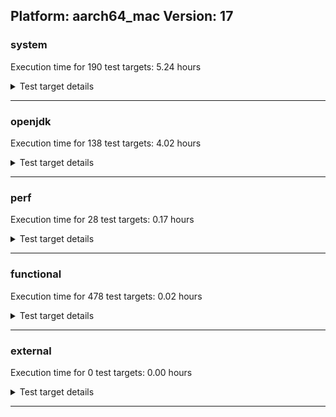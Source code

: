 ## Platform: aarch64_mac Version: 17 

###  system
 Execution time for  190  test targets:  5.24  hours
<details><summary>Test target details</summary>

| Test Target Name | Time |
| --- | --- |
| MiniMix_aot_5m_0 | 682312.00  ms|
| TestJlmRemoteThreadAuth_1 | 660703.00  ms|
| TestJlmRemoteThreadAuth_0 | 656910.00  ms|
| TestJlmRemoteThreadNoAuth_1 | 652678.00  ms|
| TestJlmRemoteThreadNoAuth_0 | 649728.00  ms|
| TestJlmRemoteMemoryAuth_1 | 630919.00  ms|
| TestJlmRemoteMemoryAuth_0 | 629934.00  ms|
| TestJlmRemoteClassAuth_1 | 628854.00  ms|
| TestJlmRemoteClassAuth_0 | 627861.00  ms|
| TestJlmRemoteMemoryNoAuth_1 | 627543.00  ms|
| TestJlmRemoteMemoryNoAuth_0 | 626138.00  ms|
| TestJlmRemoteClassNoAuth_1 | 625572.00  ms|
| TestJlmRemoteClassNoAuth_0 | 625002.00  ms|
| ConcurrentLoadTest_5m_1 | 348404.00  ms|
| ConcurrentLoadTest_5m_0 | 345545.00  ms|
| MiniMix_5m_1 | 341481.00  ms|
| MiniMix_5m_0 | 341031.00  ms|
| DBBLoadTest_5m_0 | 310839.00  ms|
| DBBLoadTest_5m_1 | 310698.00  ms|
| NioLoadTest_5m_1 | 310530.00  ms|
| NioLoadTest_5m_0 | 310509.00  ms|
| MauveMultiThrdLoad_5m_1 | 302869.00  ms|
| MauveMultiThrdLoad_5m_0 | 302803.00  ms|
| MauveSingleInvocLoad_HS_5m_0 | 302326.00  ms|
| MauveSingleInvocLoad_HS_5m_1 | 302301.00  ms|
| MauveSingleThrdLoad_HS_5m_1 | 302300.00  ms|
| MauveSingleThrdLoad_HS_5m_0 | 302245.00  ms|
| MathLoadTest_all_5m_1 | 302077.00  ms|
| MathLoadTest_all_5m_0 | 301972.00  ms|
| LambdaLoadTest_HS_5m_0 | 301921.00  ms|
| LangLoadTest_5m_1 | 301914.00  ms|
| LangLoadTest_5m_0 | 301908.00  ms|
| MathLoadTest_autosimd_5m_0 | 301884.00  ms|
| UtilLoadTest_5m_0 | 301854.00  ms|
| UtilLoadTest_5m_1 | 301818.00  ms|
| LambdaLoadTest_HS_5m_1 | 301814.00  ms|
| MathLoadTest_bigdecimal_5m_0 | 301814.00  ms|
| MathLoadTest_bigdecimal_5m_1 | 301743.00  ms|
| MathLoadTest_autosimd_5m_1 | 301739.00  ms|
| ClassLoadingTest_5m_1 | 301672.00  ms|
| ClassLoadingTest_5m_0 | 301653.00  ms|
| HCRLateAttachWorkload_previewEnabled_0 | 254529.00  ms|
| HCRLateAttachWorkload_previewEnabled_1 | 253975.00  ms|
| TestJlmRemoteNotifierProxyAuth_0 | 130694.00  ms|
| TestJlmRemoteNotifierProxyAuth_1 | 130102.00  ms|
| TestJlmRemoteThreadAuth_2 | 54610.00  ms|
| TestJlmRemoteThreadNoAuth_2 | 54039.00  ms|
| CLLoad_0 | 53541.00  ms|
| CLLoad_1 | 53296.00  ms|
| TestJlmRemoteMemoryAuth_2 | 52470.00  ms|
| TestJlmRemoteClassAuth_2 | 52307.00  ms|
| TestJlmRemoteMemoryNoAuth_2 | 52208.00  ms|
| TestJlmRemoteClassNoAuth_2 | 52137.00  ms|
| LockingLoadTest_1 | 31761.00  ms|
| LockingLoadTest_0 | 31752.00  ms|
| ConcurrentLoadTest_5m_2 | 29279.00  ms|
| MiniMix_5m_2 | 29104.00  ms|
| TestJlmLocal_1 | 26805.00  ms|
| TestJlmLocal_0 | 26800.00  ms|
| NioLoadTest_5m_2 | 26067.00  ms|
| DBBLoadTest_5m_2 | 25944.00  ms|
| MauveMultiThrdLoad_5m_2 | 25340.00  ms|
| MauveSingleThrdLoad_HS_5m_2 | 25250.00  ms|
| MauveSingleInvocLoad_HS_5m_2 | 25243.00  ms|
| ClassLoadingTest_5m_2 | 25210.00  ms|
| LambdaLoadTest_HS_5m_2 | 25206.00  ms|
| LangLoadTest_5m_2 | 25190.00  ms|
| MathLoadTest_autosimd_5m_2 | 25188.00  ms|
| UtilLoadTest_5m_2 | 25185.00  ms|
| MathLoadTest_bigdecimal_5m_2 | 25176.00  ms|
| MathLoadTest_all_5m_2 | 25165.00  ms|
| HCRLateAttachWorkload_previewEnabled_2 | 21177.00  ms|
| TestJlmRemoteNotifierProxyAuth_2 | 10812.00  ms|
| Jlink_ReqMod_0 | 7379.00  ms|
| ParallelStreamsLoadTest_HS_1 | 7133.00  ms|
| ParallelStreamsLoadTest_HS_0 | 6840.00  ms|
| Jlink_ReqMod_1 | 6835.00  ms|
| Jlink_AddMLimitM_1 | 5699.00  ms|
| Jlink_AddMLimitM_0 | 5677.00  ms|
| jcstress_SampleTestBench_0 | 5270.00  ms|
| CLLoad_2 | 4479.00  ms|
| PatModImg_PlatMod_0 | 4455.00  ms|
| PatModImg_Adv_0 | 4128.00  ms|
| PatModImg_AppMod_1 | 4078.00  ms|
| UpgModPath_JarImg_0 | 4023.00  ms|
| PatModImg_Unex_0 | 3986.00  ms|
| PatModImg_Unex_1 | 3975.00  ms|
| UpgModPath_JarImg_1 | 3934.00  ms|
| PatModImg_Adv_1 | 3921.00  ms|
| PatModImg_PlatMod_1 | 3913.00  ms|
| PatModImg_AppMod_0 | 3763.00  ms|
| UpgModPath_ExpImg_1 | 3592.00  ms|
| CLTestImg_1 | 3455.00  ms|
| UpgModPath_ExpImg_0 | 3440.00  ms|
| Jlink_GenOpt_0 | 3434.00  ms|
| CLTestImg_0 | 3318.00  ms|
| Jlink_GenOpt_1 | 3278.00  ms|
| CpMpJlink_1 | 3187.00  ms|
| CpMpJlink_0 | 3031.00  ms|
| UpgModPath_Jar_0 | 2939.00  ms|
| UpgModPath_Jar_1 | 2929.00  ms|
| LockingLoadTest_2 | 2690.00  ms|
| UpgModPath_Exp_0 | 2668.00  ms|
| UpgModPath_Exp_1 | 2537.00  ms|
| TestJlmLocal_2 | 2270.00  ms|
| AutoMod2_1 | 1729.00  ms|
| CpMpModJar_0 | 1669.00  ms|
| PatMod_AppMod_1 | 1563.00  ms|
| AutoMod_Impl2_0 | 1552.00  ms|
| AutoMod1_1 | 1551.00  ms|
| AutoMod1_0 | 1547.00  ms|
| AutoMod_Impl2_1 | 1546.00  ms|
| AutoMod_Impl3_1 | 1544.00  ms|
| AutoMod2_0 | 1543.00  ms|
| AutoMod_Impl1_1 | 1543.00  ms|
| AutoMod_Impl3_0 | 1536.00  ms|
| AutoMod_Impl1_0 | 1533.00  ms|
| InternalAPIs_1 | 1533.00  ms|
| PatMod_Adv_1 | 1530.00  ms|
| PatMod_Adv_0 | 1524.00  ms|
| InternalAPIs_0 | 1522.00  ms|
| CpMpModJar_1 | 1450.00  ms|
| SLTest_0 | 1414.00  ms|
| PatMod_Unex_1 | 1392.00  ms|
| PatMod_AppMod_0 | 1390.00  ms|
| PatMod_Unex_0 | 1390.00  ms|
| PatMod_PlatMod_1 | 1389.00  ms|
| PatMod_PlatMod_0 | 1388.00  ms|
| SLTest_1 | 1254.00  ms|
| CpMpModJar2_0 | 1209.00  ms|
| CpMpModJar3_0 | 991.00  ms|
| CpMpModJar3_1 | 988.00  ms|
| CpMpModJar2_1 | 983.00  ms|
| CpMp_MP_1 | 950.00  ms|
| CpMp_MP_0 | 944.00  ms|
| CpMp3_1 | 941.00  ms|
| CLTest_0 | 939.00  ms|
| CLTest_1 | 938.00  ms|
| CpMp3_0 | 937.00  ms|
| CpMp_CpMp_0 | 933.00  ms|
| CpMp_CpMp_1 | 933.00  ms|
| CpMp2_1 | 928.00  ms|
| CpMp2_0 | 928.00  ms|
| ParallelStreamsLoadTest_HS_2 | 596.00  ms|
| Jlink_ReqMod_2 | 572.00  ms|
| Jlink_AddMLimitM_2 | 482.00  ms|
| MachineInfo_0 | 422.00  ms|
| PatModImg_Adv_2 | 351.00  ms|
| UpgModPath_JarImg_2 | 340.00  ms|
| PatModImg_PlatMod_2 | 330.00  ms|
| PatModImg_AppMod_2 | 328.00  ms|
| PatModImg_Unex_2 | 323.00  ms|
| UpgModPath_ExpImg_2 | 315.00  ms|
| Jlink_GenOpt_2 | 305.00  ms|
| CLTestImg_2 | 302.00  ms|
| CLTest_2 | 276.00  ms|
| CpMpJlink_2 | 271.00  ms|
| CpMp_CpMp_2 | 268.00  ms|
| UpgModPath_Jar_2 | 258.00  ms|
| UpgModPath_Exp_2 | 240.00  ms|
| AutoMod2_2 | 165.00  ms|
| AutoMod_Impl1_2 | 163.00  ms|
| AutoMod_Impl3_2 | 162.00  ms|
| AutoMod_Impl2_2 | 162.00  ms|
| InternalAPIs_2 | 161.00  ms|
| AutoMod1_2 | 160.00  ms|
| PatMod_Adv_2 | 158.00  ms|
| CpMpModJar_2 | 153.00  ms|
| PatMod_AppMod_2 | 149.00  ms|
| PatMod_Unex_2 | 147.00  ms|
| PatMod_PlatMod_2 | 147.00  ms|
| SLTest_2 | 138.00  ms|
| CpMpModJar3_2 | 116.00  ms|
| CpMpModJar2_2 | 114.00  ms|
| CpMp_MP_2 | 113.00  ms|
| CpMp2_2 | 112.00  ms|
| CpMp3_2 | 111.00  ms|
| JdiTest_1 | 62.00  ms|
| JdiTest_2 | 62.00  ms|
| OAuthTest_0 | 61.00  ms|
| JdiTest_0 | 61.00  ms|
| ExplMod_1 | 60.00  ms|
| CLStressLayers_1 | 60.00  ms|
| CLStressLayers_2 | 60.00  ms|
| CLStressCRI_0 | 60.00  ms|
| CLStressCRI_2 | 59.00  ms|
| CLStressCRI_1 | 59.00  ms|
| ExplMod_2 | 59.00  ms|
| CLStressLayers_0 | 59.00  ms|
| ExplMod_0 | 59.00  ms|
</details>

---

###  openjdk
 Execution time for  138  test targets:  4.02  hours
<details><summary>Test target details</summary>

| Test Target Name | Time |
| --- | --- |
| jdk_net_1 | 1247180.00  ms|
| jdk_net_0 | 1246824.00  ms|
| jdk_tools_0 | 870381.00  ms|
| jdk_tools_1 | 854923.00  ms|
| jvm_compiler_0 | 830623.00  ms|
| jvm_compiler_1 | 821067.00  ms|
| jdk_security3_1 | 573043.00  ms|
| jdk_security3_0 | 567970.00  ms|
| jdk_nio_0 | 407234.00  ms|
| jdk_nio_1 | 325765.00  ms|
| hotspot_custom_0 | 307538.00  ms|
| hotspot_custom_1 | 306912.00  ms|
| jdk_util_0 | 266858.00  ms|
| jdk_util_1 | 265709.00  ms|
| jdk_lang_1 | 219947.00  ms|
| jdk_lang_0 | 219674.00  ms|
| jdk_jdi_0 | 209741.00  ms|
| jdk_jdi_1 | 207527.00  ms|
| jdk_net_2 | 206952.00  ms|
| jdk_jfr_0 | 181119.00  ms|
| jdk_jfr_1 | 180758.00  ms|
| jdk_other_1 | 180465.00  ms|
| jdk_other_0 | 179454.00  ms|
| jdk_jmx_0 | 179276.00  ms|
| jdk_jmx_1 | 178909.00  ms|
| jdk_vector_0 | 172306.00  ms|
| jdk_vector_1 | 167413.00  ms|
| jdk_foreign_0 | 156815.00  ms|
| jdk_foreign_1 | 156613.00  ms|
| jdk_security1_0 | 143557.00  ms|
| jdk_security1_1 | 143155.00  ms|
| jvm_compiler_2 | 134766.00  ms|
| jdk_security4_1 | 126928.00  ms|
| jdk_security4_0 | 126106.00  ms|
| jdk_beans_0 | 106016.00  ms|
| jdk_tools_2 | 105726.00  ms|
| jdk_beans_1 | 103639.00  ms|
| jdk_rmi_0 | 100303.00  ms|
| jdk_rmi_1 | 100249.00  ms|
| jdk_nio_2 | 91805.00  ms|
| jdk_security3_2 | 88780.00  ms|
| jdk_management_0 | 75705.00  ms|
| jdk_management_1 | 72488.00  ms|
| jdk_time_1 | 69632.00  ms|
| jdk_time_0 | 69173.00  ms|
| jdk_security2_1 | 52450.00  ms|
| hotspot_custom_2 | 51241.00  ms|
| jdk_security2_0 | 45545.00  ms|
| jdk_text_0 | 42706.00  ms|
| jdk_text_1 | 42633.00  ms|
| jdk_io_1 | 41396.00  ms|
| jdk_io_0 | 40984.00  ms|
| jdk_instrument_1 | 39775.00  ms|
| jdk_instrument_0 | 39724.00  ms|
| jdk_jdi_2 | 34620.00  ms|
| jdk_other_2 | 29737.00  ms|
| jdk_jmx_2 | 29640.00  ms|
| jdk_jfr_2 | 29162.00  ms|
| jdk_vector_2 | 28014.00  ms|
| jdk_math_1 | 27319.00  ms|
| jdk_math_0 | 26560.00  ms|
| jdk_security1_2 | 23805.00  ms|
| jdk_custom_1 | 23424.00  ms|
| jdk_custom_0 | 23045.00  ms|
| jdk_util_2 | 21143.00  ms|
| jdk_security4_2 | 20733.00  ms|
| jdk11_tier1_buffer_1 | 17438.00  ms|
| jdk_lang_2 | 17072.00  ms|
| jdk_beans_2 | 16959.00  ms|
| jdk_rmi_2 | 16663.00  ms|
| jdk11_tier1_buffer_0 | 16124.00  ms|
| jdk11_tier1_cipher_2 | 15628.00  ms|
| jdk_svc_sanity_0 | 15557.00  ms|
| jdk11_tier1_cipher_1 | 15479.00  ms|
| jdk_svc_sanity_1 | 15300.00  ms|
| jdk11_tier1_cipher_0 | 15059.00  ms|
| jdk_security_infra_1 | 13634.00  ms|
| jdk_security_infra_0 | 13629.00  ms|
| jdk_foreign_2 | 12786.00  ms|
| jdk_management_2 | 12228.00  ms|
| runtime_nestmate_1 | 11656.00  ms|
| jdk_time_2 | 11522.00  ms|
| runtime_nestmate_0 | 11343.00  ms|
| jdk_build_0 | 10487.00  ms|
| jdk_build_1 | 10427.00  ms|
| jdk11_tier1_iso8859_0 | 9284.00  ms|
| jdk_foreign_native_0 | 9258.00  ms|
| jdk_native_sanity_0 | 8924.00  ms|
| jdk_native_sanity_1 | 8723.00  ms|
| jdk_lang_native_0 | 8681.00  ms|
| jdk_foreign_native_1 | 8369.00  ms|
| jdk11_tier1_iso8859_1 | 8082.00  ms|
| jdk_lang_native_1 | 8008.00  ms|
| jvm_native_sanity_0 | 7049.00  ms|
| jdk_security2_2 | 7028.00  ms|
| jdk_text_2 | 6719.00  ms|
| jdk_io_2 | 6545.00  ms|
| jdk_instrument_2 | 6419.00  ms|
| jvm_native_sanity_1 | 6359.00  ms|
| langtools_custom_0 | 4072.00  ms|
| jdk_custom_2 | 3639.00  ms|
| langtools_custom_1 | 3508.00  ms|
| jdk_math_2 | 2233.00  ms|
| jdk_security_infra_2 | 2151.00  ms|
| runtime_nestmate_2 | 1855.00  ms|
| jdk_build_2 | 1665.00  ms|
| jdk_svc_sanity_2 | 1537.00  ms|
| jdk_native_sanity_2 | 1310.00  ms|
| jdk11_tier1_buffer_2 | 1274.00  ms|
| jvm_native_sanity_2 | 980.00  ms|
| jdk_foreign_native_2 | 628.00  ms|
| langtools_custom_2 | 607.00  ms|
| jdk11_tier1_iso8859_2 | 604.00  ms|
| jdk_lang_native_2 | 594.00  ms|
| jdk_imageio_1 | 77.00  ms|
| jdk_imageio_2 | 77.00  ms|
| jdk_imageio_0 | 76.00  ms|
| jdk_sound_0 | 69.00  ms|
| jdk_awt_0 | 68.00  ms|
| jdk_jfc_demo_2 | 66.00  ms|
| jdk_sound_2 | 65.00  ms|
| jdk_jfc_demo_0 | 65.00  ms|
| jdk_swing_1 | 64.00  ms|
| jdk_awt_2 | 64.00  ms|
| jdk_2d_2 | 64.00  ms|
| jdk_swing_2 | 64.00  ms|
| jdk_swing_0 | 64.00  ms|
| jdk_awt_1 | 64.00  ms|
| jdk_client_sanity_1 | 63.00  ms|
| jdk_sound_1 | 63.00  ms|
| jdk_2d_0 | 63.00  ms|
| jdk_client_sanity_0 | 63.00  ms|
| jdk_2d_1 | 63.00  ms|
| jdk_client_sanity_2 | 62.00  ms|
| jdk_jfc_demo_1 | 62.00  ms|
| jdk_lang_native_win_1 | 41.00  ms|
| jdk_lang_native_win_0 | 41.00  ms|
| jdk_lang_native_win_2 | 41.00  ms|
</details>

---

###  perf
 Execution time for  28  test targets:  0.17  hours
<details><summary>Test target details</summary>

| Test Target Name | Time |
| --- | --- |
| renaissance-movie-lens_0 | 165513.00  ms|
| renaissance-als_0 | 65259.00  ms|
| renaissance-future-genetic_0 | 64576.00  ms|
| renaissance-fj-kmeans_0 | 58753.00  ms|
| renaissance-finagle-http_0 | 36702.00  ms|
| renaissance-mnemonics_0 | 32648.00  ms|
| renaissance-chi-square_0 | 31447.00  ms|
| renaissance-par-mnemonics_0 | 28418.00  ms|
| renaissance-dec-tree_0 | 27813.00  ms|
| renaissance-gauss-mix_0 | 27808.00  ms|
| renaissance-philosophers_0 | 24686.00  ms|
| renaissance-log-regression_0 | 20332.00  ms|
| renaissance-scala-kmeans_0 | 12709.00  ms|
| dacapo-h2_0 | 5025.00  ms|
| dacapo-jython_0 | 4938.00  ms|
| dacapo-xalan_0 | 2362.00  ms|
| dacapo-avrora_0 | 2344.00  ms|
| dacapo-fop_0 | 1877.00  ms|
| dacapo-sunflow_0 | 1593.00  ms|
| dacapo-pmd_0 | 1429.00  ms|
| dacapo-luindex_0 | 1036.00  ms|
| renaissance-db-shootout_0 | 71.00  ms|
| renaissance-akka-uct_0 | 61.00  ms|
| dacapo-lusearch-fix_0 | 60.00  ms|
| dacapo-tomcat_0 | 60.00  ms|
| renaissance-finagle-chirper_0 | 59.00  ms|
| renaissance-naive-bayes_0 | 59.00  ms|
| IdleMicrobenchmark_HS_0 | 40.00  ms|
</details>

---

###  functional
 Execution time for  478  test targets:  0.02  hours
<details><summary>Test target details</summary>

| Test Target Name | Time |
| --- | --- |
| MBCS_Tests_charsets_0 | 35546.00  ms|
| SecurityTests_0 | 2427.00  ms|
| IllegalAccessProtectedMethodTest_0 | 496.00  ms|
| Jep360Tests_0 | 485.00  ms|
| testXXArgumentTesting_0 | 428.00  ms|
| MBCS_Tests_language_tag_0 | 425.00  ms|
| MBCS_Tests_property_utf8_0 | 424.00  ms|
| MBCS_Tests_datetime_0 | 400.00  ms|
| Jep334Tests_0 | 376.00  ms|
| MBCS_Tests_datetime_formatter_0 | 360.00  ms|
| jsr292BootstrapTest_0 | 349.00  ms|
| RegularClassAndInterfaceFinalFieldTests_0 | 336.00  ms|
| Jep371Tests_0 | 335.00  ms|
| Jep384Tests_0 | 331.00  ms|
| StringIndentTests_0 | 320.00  ms|
| MBCS_Tests_new_jp_era_0 | 307.00  ms|
| cmdLineTester_getPid_0 | 297.00  ms|
| vmLifecyleTests_4 | 63.00  ms|
| vmLifecyleTests_5 | 62.00  ms|
| SyntheticGCWorkload_TestCase_0 | 62.00  ms|
| CloseScope0Tests_0 | 61.00  ms|
| Jep397Tests_testSubClassOfSealedSuperFromDifferentPackageInSameNamedModule_0 | 61.00  ms|
| vmLifecyleTests_3 | 61.00  ms|
| vmLifecyleTests_0 | 61.00  ms|
| Jep397Tests_0 | 61.00  ms|
| vmLifecyleTests_2 | 61.00  ms|
| vmLifecyleTests_1 | 61.00  ms|
| Jep397Tests_testSubClassOfSealedSuperFromDifferentPackageInSameUnamedModule_0 | 60.00  ms|
| Jep397Tests_testSubClassOfSealedSuperFromDifferentModule_0 | 60.00  ms|
| cmdLineTester_libpathTestRtfChild_0 | 60.00  ms|
| MBCS_Tests_record_Ja_JP_aix_0 | 43.00  ms|
| MBCS_Tests_Compiler_ja_JP_linux_0 | 42.00  ms|
| MBCS_Tests_codepage_ko_KR_linux_0 | 42.00  ms|
| testExample_0 | 41.00  ms|
| cmdLineTester_classesdbgddrext_zos_0 | 41.00  ms|
| MBCS_Tests_compact_number_format_ja_JP_aix_0 | 41.00  ms|
| MBCS_Tests_codepage_zh_TW_linux_0 | 41.00  ms|
| MBCS_Tests_codepage_Ja_JP_aix_0 | 41.00  ms|
| MBCS_Tests_StAX_zh_CN_linux_0 | 40.00  ms|
| MBCS_Tests_pattern_matching_instanceof_zh_TW_linux_0 | 40.00  ms|
| MBCS_Tests_formatter_ZH_TW_aix_0 | 40.00  ms|
| MBCS_Tests_switch_expressions_ko_KR_aix_0 | 40.00  ms|
| MBCS_Tests_codepage_zh_CN_linux_0 | 40.00  ms|
| MBCS_Tests_switch_expressions_JA_JP_aix_0 | 40.00  ms|
| MBCS_Tests_pref_ZH_CN_aix_0 | 40.00  ms|
| MBCS_Tests_pref_zh_TW_aix_0 | 40.00  ms|
| MBCS_Tests_switch_expressions_windows_0 | 40.00  ms|
| MBCS_Tests_switch_expressions_KO_KR_aix_0 | 40.00  ms|
| MBCS_Tests_codepage_zh_CN_aix_0 | 40.00  ms|
| MBCS_Tests_pref_ja_JP_aix_0 | 40.00  ms|
| MBCS_Tests_pref_Zh_CN_aix_0 | 40.00  ms|
| MBCS_Tests_codepage_cn_windows_0 | 40.00  ms|
| MBCS_Tests_codepage_Zh_TW_aix_0 | 40.00  ms|
| MBCS_Tests_switch_expressions_ko_KR_linux_0 | 40.00  ms|
| MBCS_Tests_pref_ko_KR_aix_0 | 40.00  ms|
| MBCS_Tests_jaxp14_KO_KR_aix_0 | 40.00  ms|
| MBCS_Tests_coin_zh_TW_aix_0 | 40.00  ms|
| MBCS_Tests_pref_KO_KR_aix_0 | 40.00  ms|
| MBCS_Tests_Compiler_zh_TW_aix_0 | 40.00  ms|
| MBCS_Tests_Compiler_Ja_JP_aix_0 | 40.00  ms|
| MBCS_Tests_switch_expressions_zh_CN_aix_0 | 40.00  ms|
| MBCS_Tests_Compiler_ko_KR_linux_0 | 40.00  ms|
| MBCS_Tests_nio_ja_windows_0 | 40.00  ms|
| MBCS_Tests_pref_Zh_TW_aix_0 | 40.00  ms|
| MBCS_Tests_codepage_ZH_TW_aix_0 | 40.00  ms|
| MBCS_Tests_regex_JA_JP_aix_0 | 40.00  ms|
| MBCS_Tests_Compiler_windows_0 | 40.00  ms|
| MBCS_Tests_urlclassloader_ja_JP_aix_0 | 40.00  ms|
| MBCS_Tests_regex_Zh_CN_aix_0 | 40.00  ms|
| MBCS_Tests_jaxp14_ko_KR_aix_0 | 40.00  ms|
| MBCS_Tests_i18n_KO_KR_aix_0 | 40.00  ms|
| MBCS_Tests_switch_expressions_ZH_TW_aix_0 | 40.00  ms|
| MBCS_Tests_file_zh_CN.aix_0 | 40.00  ms|
| MBCS_Tests_annotation_JA_JP_aix_0 | 40.00  ms|
| MBCS_Tests_pref_zh_CN_aix_0 | 40.00  ms|
| MBCS_Tests_switch_expressions_zh_TW_aix_0 | 40.00  ms|
| MBCS_Tests_compact_number_format_JA_JP_aix_0 | 40.00  ms|
| MBCS_Tests_nio_JA_JP_aix_0 | 40.00  ms|
| MBCS_Tests_Compiler_Zh_TW_aix_0 | 40.00  ms|
| MBCS_Tests_switch_expressions_zh_TW_linux_0 | 40.00  ms|
| MBCS_Tests_locale_matching_ZH_CN_aix_0 | 40.00  ms|
| MBCS_Tests_switch_expressions_Zh_CN_aix_0 | 40.00  ms|
| MBCS_Tests_urlclassloader_Zh_TW_aix_0 | 40.00  ms|
| MBCS_Tests_IDN_ZH_CN_aix_0 | 39.00  ms|
| MBCS_Tests_coin_zh_CN_aix_0 | 39.00  ms|
| MBCS_Tests_codepage_ja_JP_linux_0 | 39.00  ms|
| MBCS_Tests_switch_expressions_ja_JP_linux_0 | 39.00  ms|
| MBCS_Tests_nio_windows_0 | 39.00  ms|
| MBCS_Tests_StAX_ko_KR_aix_0 | 39.00  ms|
| MBCS_Tests_codepage_ko_windows_0 | 39.00  ms|
| MBCS_Tests_switch_expressions_ZH_CN_aix_0 | 39.00  ms|
| MBCS_Tests_Compiler_zh_TW_linux_0 | 39.00  ms|
| MBCS_Tests_text_blocks_ja_JP_linux_0 | 39.00  ms|
| MBCS_Tests_formatter_JA_JP_aix_0 | 39.00  ms|
| MBCS_Tests_jaxp14_windows_0 | 39.00  ms|
| MBCS_Tests_pref_cn_windows_0 | 39.00  ms|
| MBCS_Tests_codepage_ko_KR_aix_0 | 39.00  ms|
| MBCS_Tests_urlclassloader_Zh_CN_aix_0 | 39.00  ms|
| MBCS_Tests_annotation_ja_JP_linux_0 | 39.00  ms|
| MBCS_Tests_env_Ja_JP_aix_0 | 39.00  ms|
| MBCS_Tests_formatter_tw_windows_0 | 39.00  ms|
| MBCS_Tests_env_zh_TW_linux_0 | 39.00  ms|
| MBCS_Tests_Compiler_Zh_CN_aix_0 | 39.00  ms|
| MBCS_Tests_urlclassloader_zh_TW_linux_0 | 39.00  ms|
| MBCS_Tests_pref_tw_windows_0 | 39.00  ms|
| MBCS_Tests_compact_number_format_windows_0 | 39.00  ms|
| MBCS_Tests_Compiler_ja_JP_aix_0 | 39.00  ms|
| MBCS_Tests_sealed_classes_zh_TW_linux_0 | 39.00  ms|
| MBCS_Tests_StAX_ZH_CN_aix_0 | 39.00  ms|
| MBCS_Tests_formatter_KO_KR_aix_0 | 39.00  ms|
| MBCS_Tests_jdbc41_ja_windows_0 | 39.00  ms|
| MBCS_Tests_codepage_tw_windows_0 | 39.00  ms|
| MBCS_Tests_compact_number_format_ZH_CN_aix_0 | 39.00  ms|
| MBCS_Tests_sealed_classes_windows_0 | 39.00  ms|
| MBCS_Tests_Compiler_ZH_CN_aix_0 | 39.00  ms|
| MBCS_Tests_Compiler_zh_CN_aix_0 | 39.00  ms|
| MBCS_Tests_Compiler_ZH_TW_aix_0 | 39.00  ms|
| MBCS_Tests_unicode_aix_0 | 39.00  ms|
| MBCS_Tests_jdbc41_windows_0 | 39.00  ms|
| MBCS_Tests_urlclassloader_JA_JP_aix_0 | 39.00  ms|
| MBCS_Tests_formatter_Ja_JP_aix_0 | 39.00  ms|
| MBCS_Tests_pattern_matching_instanceof_ZH_CN_aix_0 | 39.00  ms|
| MBCS_Tests_env_Zh_TW_aix_0 | 39.00  ms|
| MBCS_Tests_pattern_matching_instanceof_Zh_TW_aix_0 | 39.00  ms|
| MBCS_Tests_pref_Ja_JP_aix_0 | 39.00  ms|
| MBCS_Tests_urlclassloader_ko_windows_0 | 39.00  ms|
| MBCS_Tests_switch_expressions_Ja_JP_aix_0 | 39.00  ms|
| MBCS_Tests_i18n_ja_JP_aix_0 | 39.00  ms|
| MBCS_Tests_coin_zh_TW_linux_0 | 39.00  ms|
| MBCS_Tests_record_JA_JP_aix_0 | 39.00  ms|
| MBCS_Tests_file_zh_TW.aix_0 | 39.00  ms|
| MBCS_Tests_Compiler_zh_CN_linux_0 | 39.00  ms|
| MBCS_Tests_scanner_ZH_CN_aix_0 | 39.00  ms|
| MBCS_Tests_regex_ko_windows_0 | 39.00  ms|
| MBCS_Tests_formatter_ja_windows_0 | 39.00  ms|
| MBCS_Tests_pref_windows_0 | 39.00  ms|
| MBCS_Tests_i18n_ko_KR_linux_0 | 39.00  ms|
| MBCS_Tests_regex_windows_0 | 39.00  ms|
| MBCS_Tests_urlclassloader_zh_TW_aix_0 | 39.00  ms|
| MBCS_Tests_compact_number_format_KO_KR_aix_0 | 39.00  ms|
| MBCS_Tests_urlclassloader_ZH_CN_aix_0 | 39.00  ms|
| MBCS_Tests_pref_ZH_TW_aix_0 | 39.00  ms|
| MBCS_Tests_coin_ko_windows_0 | 39.00  ms|
| MBCS_Tests_record_windows_0 | 39.00  ms|
| MBCS_Tests_scanner_tw_windows_0 | 39.00  ms|
| MBCS_Tests_StAX_zh_TW_aix_0 | 39.00  ms|
| MBCS_Tests_formatter_windows_0 | 39.00  ms|
| MBCS_Tests_scanner_zh_TW_aix_0 | 39.00  ms|
| MBCS_Tests_codepoint_windows_0 | 39.00  ms|
| MBCS_Tests_i18n_JA_JP_aix_0 | 39.00  ms|
| MBCS_Tests_annotation_Zh_TW_aix_0 | 39.00  ms|
| MBCS_Tests_scanner_zh_TW_linux_0 | 39.00  ms|
| MBCS_Tests_locale_matching_ZH_TW_aix_0 | 39.00  ms|
| MBCS_Tests_env_ko_KR_aix_0 | 39.00  ms|
| MBCS_Tests_jdbc41_ja_JP_aix_0 | 39.00  ms|
| MBCS_Tests_annotation_zh_CN_aix_0 | 39.00  ms|
| MBCS_Tests_pattern_matching_instanceof_ja_JP_linux_0 | 39.00  ms|
| MBCS_Tests_codepage_windows_0 | 39.00  ms|
| MBCS_Tests_regex_Zh_TW_aix_0 | 39.00  ms|
| MBCS_Tests_StAX_ko_windows_0 | 39.00  ms|
| MBCS_Tests_annotation_ZH_CN_aix_0 | 39.00  ms|
| MBCS_Tests_StAX_zh_CN_aix_0 | 39.00  ms|
| MBCS_Tests_pref_JA_JP_aix_0 | 39.00  ms|
| MBCS_Tests_codepoint_linux_0 | 39.00  ms|
| MBCS_Tests_regex_zh_TW_aix_0 | 39.00  ms|
| MBCS_Tests_nio_zh_TW_linux_0 | 39.00  ms|
| MBCS_Tests_regex_ja_JP_aix_0 | 39.00  ms|
| MBCS_Tests_pattern_matching_instanceof_Zh_CN_aix_0 | 39.00  ms|
| MBCS_Tests_IDN_Zh_CN_aix_0 | 39.00  ms|
| MBCS_Tests_annotation_Zh_CN_aix_0 | 39.00  ms|
| MBCS_Tests_annotation_ko_KR_aix_0 | 39.00  ms|
| MBCS_Tests_i18n_zh_CN_linux_0 | 39.00  ms|
| MBCS_Tests_jdbc41_ZH_TW_aix_0 | 39.00  ms|
| MBCS_Tests_coin_ko_KR_linux_0 | 39.00  ms|
| MBCS_Tests_env_KO_KR_aix_0 | 39.00  ms|
| MBCS_Tests_coin_ja_windows_0 | 39.00  ms|
| MBCS_Tests_regex_cn_windows_0 | 39.00  ms|
| MBCS_Tests_i18n_ko_KR_aix_0 | 39.00  ms|
| MBCS_Tests_IDN_zh_CN_linux_0 | 39.00  ms|
| MBCS_Tests_IDN_Ja_JP_aix_0 | 39.00  ms|
| MBCS_Tests_formatter_ko_KR_linux_0 | 39.00  ms|
| MBCS_Tests_text_blocks_zh_CN_aix_0 | 39.00  ms|
| MBCS_Tests_locale_matching_Ja_JP_aix_0 | 39.00  ms|
| MBCS_Tests_scanner_ZH_TW_aix_0 | 39.00  ms|
| MBCS_Tests_codepage_ja_windows_0 | 39.00  ms|
| MBCS_Tests_switch_expressions_Zh_TW_aix_0 | 39.00  ms|
| MBCS_Tests_locale_matching_zh_CN_linux_0 | 39.00  ms|
| MBCS_Tests_pattern_matching_instanceof_ko_KR_aix_0 | 39.00  ms|
| MBCS_Tests_coin_cn_windows_0 | 39.00  ms|
| MBCS_Tests_locale_matching_zh_CN_aix_0 | 39.00  ms|
| MBCS_Tests_record_ko_KR_linux_0 | 39.00  ms|
| MBCS_Tests_urlclassloader_ko_KR_linux_0 | 39.00  ms|
| MBCS_Tests_codepage_KO_KR_aix_0 | 39.00  ms|
| MBCS_Tests_locale_matching_ja_JP_aix_0 | 39.00  ms|
| MBCS_Tests_codepage_ZH_CN_aix_0 | 39.00  ms|
| MBCS_Tests_i18n_ZH_TW_aix_0 | 39.00  ms|
| MBCS_Tests_i18n_zh_CN_aix_0 | 39.00  ms|
| MBCS_Tests_locale_matching_ko_windows_0 | 39.00  ms|
| MBCS_Tests_regex_zh_TW_linux_0 | 39.00  ms|
| MBCS_Tests_IDN_zh_TW_linux_0 | 39.00  ms|
| MBCS_Tests_jaxp14_zh_CN_aix_0 | 39.00  ms|
| MBCS_Tests_nio_Ja_JP_aix_0 | 39.00  ms|
| MBCS_Tests_StAX_cn_windows_0 | 39.00  ms|
| MBCS_Tests_Compiler_JA_JP_aix_0 | 39.00  ms|
| MBCS_Tests_pref_zh_TW_linux_0 | 39.00  ms|
| MBCS_Tests_pref_ja_windows_0 | 39.00  ms|
| MBCS_Tests_i18n_Ja_JP_aix_0 | 39.00  ms|
| MBCS_Tests_i18n_zh_TW_aix_0 | 39.00  ms|
| MBCS_Tests_i18n_Zh_TW_aix_0 | 39.00  ms|
| MBCS_Tests_text_blocks_ZH_TW_aix_0 | 39.00  ms|
| MBCS_Tests_jdbc41_zh_TW_linux_0 | 39.00  ms|
| MBCS_Tests_scanner_ko_windows_0 | 39.00  ms|
| MBCS_Tests_nio_ko_windows_0 | 39.00  ms|
| MBCS_Tests_record_KO_KR_aix_0 | 39.00  ms|
| MBCS_Tests_annotation_zh_TW_aix_0 | 39.00  ms|
| MBCS_Tests_regex_ZH_TW_aix_0 | 39.00  ms|
| MBCS_Tests_scanner_ja_windows_0 | 39.00  ms|
| MBCS_Tests_urlclassloader_cn_windows_0 | 39.00  ms|
| MBCS_Tests_urlclassloader_zh_CN_linux_0 | 39.00  ms|
| MBCS_Tests_Compiler_ko_KR_aix_0 | 39.00  ms|
| MBCS_Tests_IDN_KO_KR_aix_0 | 39.00  ms|
| MBCS_Tests_IDN_Zh_TW_aix_0 | 39.00  ms|
| MBCS_Tests_compact_number_format_Ja_JP_aix_0 | 39.00  ms|
| MBCS_Tests_text_blocks_JA_JP_aix_0 | 39.00  ms|
| MBCS_Tests_IDN_tw_windows_0 | 39.00  ms|
| MBCS_Tests_file_ja_windows_0 | 39.00  ms|
| MBCS_Tests_coin_zh_CN_linux_0 | 39.00  ms|
| MBCS_Tests_IDN_windows_0 | 39.00  ms|
| MBCS_Tests_pattern_matching_instanceof_ZH_TW_aix_0 | 39.00  ms|
| MBCS_Tests_urlclassloader_ZH_TW_aix_0 | 39.00  ms|
| MBCS_Tests_pref_ja_JP_linux_0 | 39.00  ms|
| MBCS_Tests_file_Ja_JP.aix_0 | 39.00  ms|
| MBCS_Tests_coin_tw_windows_0 | 39.00  ms|
| MBCS_Tests_IDN_ja_JP_linux_0 | 39.00  ms|
| MBCS_Tests_jdbc41_JA_JP_aix_0 | 39.00  ms|
| MBCS_Tests_pref_ko_windows_0 | 39.00  ms|
| MBCS_Tests_codepage_zh_TW_aix_0 | 39.00  ms|
| MBCS_Tests_file_cn_windows_0 | 39.00  ms|
| MBCS_Tests_formatter_zh_CN_aix_0 | 39.00  ms|
| MBCS_Tests_jaxp14_ja_windows_0 | 39.00  ms|
| MBCS_Tests_coin_windows_0 | 39.00  ms|
| MBCS_Tests_nio_zh_TW_aix_0 | 39.00  ms|
| MBCS_Tests_jdbc41_ja_JP_linux_0 | 39.00  ms|
| MBCS_Tests_codepoint_aix_0 | 39.00  ms|
| MBCS_Tests_IDN_ja_JP_aix_0 | 39.00  ms|
| MBCS_Tests_IDN_ko_KR_linux_0 | 39.00  ms|
| MBCS_Tests_codepage_JA_JP_aix_0 | 39.00  ms|
| MBCS_Tests_nio_tw_windows_0 | 39.00  ms|
| MBCS_Tests_annotation_ZH_TW_aix_0 | 39.00  ms|
| MBCS_Tests_record_ko_KR_aix_0 | 39.00  ms|
| MBCS_Tests_compact_number_format_ko_KR_aix_0 | 39.00  ms|
| MBCS_Tests_text_blocks_zh_TW_aix_0 | 39.00  ms|
| MBCS_Tests_pattern_matching_instanceof_Ja_JP_aix_0 | 39.00  ms|
| MBCS_Tests_annotation_windows_0 | 39.00  ms|
| MBCS_Tests_compact_number_format_zh_TW_linux_0 | 39.00  ms|
| MBCS_Tests_env_ZH_TW_aix_0 | 39.00  ms|
| MBCS_Tests_coin_Ja_JP_aix_0 | 39.00  ms|
| MBCS_Tests_locale_matching_Zh_TW_aix_0 | 39.00  ms|
| MBCS_Tests_i18n_windows_0 | 39.00  ms|
| MBCS_Tests_IDN_zh_CN_aix_0 | 39.00  ms|
| MBCS_Tests_switch_expressions_zh_CN_linux_0 | 39.00  ms|
| MBCS_Tests_IDN_JA_JP_aix_0 | 39.00  ms|
| MBCS_Tests_record_zh_TW_aix_0 | 39.00  ms|
| MBCS_Tests_jaxp14_Zh_CN_aix_0 | 39.00  ms|
| MBCS_Tests_scanner_JA_JP_aix_0 | 39.00  ms|
| MBCS_Tests_text_blocks_ko_KR_linux_0 | 39.00  ms|
| MBCS_Tests_Compiler_KO_KR_aix_0 | 39.00  ms|
| MBCS_Tests_urlclassloader_Ja_JP_aix_0 | 39.00  ms|
| MBCS_Tests_env_windows_0 | 39.00  ms|
| MBCS_Tests_pattern_matching_instanceof_zh_CN_aix_0 | 39.00  ms|
| MBCS_Tests_sealed_classes_JA_JP_aix_0 | 39.00  ms|
| MBCS_Tests_StAX_KO_KR_aix_0 | 39.00  ms|
| MBCS_Tests_nio_ja_JP_linux_0 | 39.00  ms|
| MBCS_Tests_coin_KO_KR_aix_0 | 39.00  ms|
| MBCS_Tests_jaxp14_ko_windows_0 | 39.00  ms|
| MBCS_Tests_scanner_Ja_JP_aix_0 | 39.00  ms|
| MBCS_Tests_record_zh_CN_linux_0 | 39.00  ms|
| MBCS_Tests_text_blocks_Zh_CN_aix_0 | 39.00  ms|
| MBCS_Tests_scanner_Zh_CN_aix_0 | 39.00  ms|
| MBCS_Tests_jaxp14_zh_CN_linux_0 | 39.00  ms|
| MBCS_Tests_pattern_matching_instanceof_windows_0 | 39.00  ms|
| MBCS_Tests_compact_number_format_Zh_TW_aix_0 | 39.00  ms|
| MBCS_Tests_scanner_ko_KR_linux_0 | 39.00  ms|
| MBCS_Tests_formatter_cn_windows_0 | 39.00  ms|
| MBCS_Tests_i18n_Zh_CN_aix_0 | 39.00  ms|
| MBCS_Tests_i18n_ja_JP_linux_0 | 39.00  ms|
| MBCS_Tests_switch_expressions_ja_JP_aix_0 | 39.00  ms|
| MBCS_Tests_locale_matching_ja_windows_0 | 39.00  ms|
| MBCS_Tests_regex_zh_CN_aix_0 | 39.00  ms|
| MBCS_Tests_IDN_ja_windows_0 | 39.00  ms|
| MBCS_Tests_coin_ZH_TW_aix_0 | 39.00  ms|
| MBCS_Tests_coin_ja_JP_aix_0 | 39.00  ms|
| MBCS_Tests_scanner_zh_CN_aix_0 | 39.00  ms|
| MBCS_Tests_i18n_zh_TW_linux_0 | 39.00  ms|
| MBCS_Tests_jdbc41_cn_windows_0 | 39.00  ms|
| MBCS_Tests_env_ja_JP_aix_0 | 39.00  ms|
| MBCS_Tests_IDN_zh_TW_aix_0 | 39.00  ms|
| MBCS_Tests_jdbc41_zh_CN_aix_0 | 39.00  ms|
| MBCS_Tests_compact_number_format_ko_KR_linux_0 | 39.00  ms|
| MBCS_Tests_scanner_windows_0 | 39.00  ms|
| MBCS_Tests_coin_Zh_TW_aix_0 | 39.00  ms|
| MBCS_Tests_annotation_ja_JP_aix_0 | 39.00  ms|
| MBCS_Tests_nio_Zh_TW_aix_0 | 39.00  ms|
| MBCS_Tests_sealed_classes_ja_JP_linux_0 | 39.00  ms|
| MBCS_Tests_text_blocks_ko_KR_aix_0 | 39.00  ms|
| MBCS_Tests_locale_matching_JA_JP_aix_0 | 39.00  ms|
| MBCS_Tests_formatter_ko_windows_0 | 39.00  ms|
| MBCS_Tests_IDN_cn_windows_0 | 39.00  ms|
| MBCS_Tests_annotation_zh_TW_linux_0 | 39.00  ms|
| MBCS_Tests_env_zh_CN_aix_0 | 39.00  ms|
| MBCS_Tests_annotation_Ja_JP_aix_0 | 39.00  ms|
| MBCS_Tests_jdbc41_ZH_CN_aix_0 | 39.00  ms|
| MBCS_Tests_regex_Ja_JP_aix_0 | 39.00  ms|
| MBCS_Tests_scanner_ja_JP_aix_0 | 39.00  ms|
| MBCS_Tests_nio_zh_CN_aix_0 | 39.00  ms|
| MBCS_Tests_jaxp14_cn_windows_0 | 39.00  ms|
| MBCS_Tests_nio_ja_JP_aix_0 | 39.00  ms|
| MBCS_Tests_file_Zh_CN.aix_0 | 39.00  ms|
| MBCS_Tests_jdbc41_zh_CN_linux_0 | 39.00  ms|
| MBCS_Tests_jdbc41_ko_windows_0 | 39.00  ms|
| MBCS_Tests_file_ko_KR_linux_0 | 39.00  ms|
| MBCS_Tests_env_JA_JP_aix_0 | 39.00  ms|
| MBCS_Tests_StAX_ja_windows_0 | 39.00  ms|
| MBCS_Tests_sealed_classes_ZH_TW_aix_0 | 39.00  ms|
| MBCS_Tests_sealed_classes_zh_CN_linux_0 | 39.00  ms|
| MBCS_Tests_jdbc41_ko_KR_aix_0 | 39.00  ms|
| MBCS_Tests_jdbc41_Zh_CN_aix_0 | 39.00  ms|
| MBCS_Tests_jaxp14_ko_KR_linux_0 | 39.00  ms|
| MBCS_Tests_text_blocks_windows_0 | 39.00  ms|
| MBCS_Tests_jaxp14_Zh_TW_aix_0 | 39.00  ms|
| MBCS_Tests_file_ZH_TW.aix_0 | 39.00  ms|
| MBCS_Tests_env_ZH_CN_aix_0 | 39.00  ms|
| MBCS_Tests_codepage_Zh_CN_aix_0 | 39.00  ms|
| MBCS_Tests_jaxp14_ja_JP_aix_0 | 39.00  ms|
| MBCS_Tests_locale_matching_windows_0 | 39.00  ms|
| MBCS_Tests_regex_ZH_CN_aix_0 | 39.00  ms|
| MBCS_Tests_urlclassloader_tw_windows_0 | 39.00  ms|
| MBCS_Tests_coin_ja_JP_linux_0 | 39.00  ms|
| MBCS_Tests_jdbc41_Zh_TW_aix_0 | 39.00  ms|
| MBCS_Tests_jaxp14_ja_JP_linux_0 | 39.00  ms|
| MBCS_Tests_regex_ko_KR_linux_0 | 39.00  ms|
| MBCS_Tests_nio_ko_KR_aix_0 | 39.00  ms|
| MBCS_Tests_locale_matching_Zh_CN_aix_0 | 39.00  ms|
| MBCS_Tests_formatter_zh_CN_linux_0 | 39.00  ms|
| MBCS_Tests_unicode_linux_0 | 39.00  ms|
| MBCS_Tests_compact_number_format_zh_TW_aix_0 | 39.00  ms|
| MBCS_Tests_file_JA_JP.aix_0 | 39.00  ms|
| MBCS_Tests_StAX_Zh_CN_aix_0 | 39.00  ms|
| MBCS_Tests_compact_number_format_zh_CN_aix_0 | 39.00  ms|
| MBCS_Tests_annotation_KO_KR_aix_0 | 39.00  ms|
| MBCS_Tests_annotation_ko_KR_linux_0 | 39.00  ms|
| MBCS_Tests_locale_matching_cn_windows_0 | 39.00  ms|
| MBCS_Tests_record_zh_TW_linux_0 | 39.00  ms|
| MBCS_Tests_jdbc41_Ja_JP_aix_0 | 39.00  ms|
| MBCS_Tests_sealed_classes_ZH_CN_aix_0 | 39.00  ms|
| MBCS_Tests_env_Zh_CN_aix_0 | 39.00  ms|
| MBCS_Tests_jaxp14_zh_TW_aix_0 | 39.00  ms|
| MBCS_Tests_regex_ja_windows_0 | 39.00  ms|
| MBCS_Tests_file_zh_TW_linux_0 | 39.00  ms|
| MBCS_Tests_coin_ko_KR_aix_0 | 39.00  ms|
| MBCS_Tests_scanner_ko_KR_aix_0 | 39.00  ms|
| MBCS_Tests_pref_ko_KR_linux_0 | 39.00  ms|
| MBCS_Tests_formatter_ja_JP_linux_0 | 39.00  ms|
| MBCS_Tests_regex_ko_KR_aix_0 | 39.00  ms|
| MBCS_Tests_StAX_Zh_TW_aix_0 | 39.00  ms|
| MBCS_Tests_jaxp14_JA_JP_aix_0 | 39.00  ms|
| MBCS_Tests_compact_number_format_zh_CN_linux_0 | 39.00  ms|
| MBCS_Tests_file_ja_JP.aix_0 | 39.00  ms|
| MBCS_Tests_nio_ZH_TW_aix_0 | 39.00  ms|
| MBCS_Tests_formatter_ko_KR_aix_0 | 39.00  ms|
| MBCS_Tests_compact_number_format_ZH_TW_aix_0 | 39.00  ms|
| MBCS_Tests_StAX_tw_windows_0 | 39.00  ms|
| MBCS_Tests_pattern_matching_instanceof_zh_TW_aix_0 | 39.00  ms|
| MBCS_Tests_scanner_KO_KR_aix_0 | 39.00  ms|
| MBCS_Tests_text_blocks_ZH_CN_aix_0 | 39.00  ms|
| MBCS_Tests_file_ko_windows_0 | 39.00  ms|
| MBCS_Tests_StAX_windows_0 | 39.00  ms|
| MBCS_Tests_text_blocks_Zh_TW_aix_0 | 39.00  ms|
| MBCS_Tests_locale_matching_KO_KR_aix_0 | 39.00  ms|
| MBCS_Tests_annotation_zh_CN_linux_0 | 39.00  ms|
| MBCS_Tests_formatter_ZH_CN_aix_0 | 39.00  ms|
| MBCS_Tests_coin_Zh_CN_aix_0 | 39.00  ms|
| MBCS_Tests_urlclassloader_ko_KR_aix_0 | 39.00  ms|
| MBCS_Tests_locale_matching_ko_KR_aix_0 | 39.00  ms|
| MBCS_Tests_locale_matching_ja_JP_linux_0 | 39.00  ms|
| MBCS_Tests_nio_ZH_CN_aix_0 | 39.00  ms|
| MBCS_Tests_locale_matching_ko_KR_linux_0 | 39.00  ms|
| MBCS_Tests_record_zh_CN_aix_0 | 39.00  ms|
| MBCS_Tests_regex_zh_CN_linux_0 | 39.00  ms|
| MBCS_Tests_jdbc41_ko_KR_linux_0 | 39.00  ms|
| MBCS_Tests_nio_Zh_CN_aix_0 | 39.00  ms|
| MBCS_Tests_formatter_ja_JP_aix_0 | 39.00  ms|
| MBCS_Tests_file_ja_JP_linux_0 | 39.00  ms|
| MBCS_Tests_nio_ko_KR_linux_0 | 39.00  ms|
| MBCS_Tests_jaxp14_ZH_CN_aix_0 | 39.00  ms|
| MBCS_Tests_urlclassloader_KO_KR_aix_0 | 39.00  ms|
| MBCS_Tests_sealed_classes_KO_KR_aix_0 | 39.00  ms|
| MBCS_Tests_codepage_ja_JP_aix_0 | 39.00  ms|
| MBCS_Tests_urlclassloader_ja_windows_0 | 39.00  ms|
| MBCS_Tests_text_blocks_Ja_JP_aix_0 | 39.00  ms|
| MBCS_Tests_file_KO_KR.aix_0 | 39.00  ms|
| MBCS_Tests_file_ko_KR.aix_0 | 39.00  ms|
| MBCS_Tests_text_blocks_KO_KR_aix_0 | 39.00  ms|
| MBCS_Tests_formatter_zh_TW_aix_0 | 39.00  ms|
| MBCS_Tests_record_ZH_CN_aix_0 | 39.00  ms|
| MBCS_Tests_nio_zh_CN_linux_0 | 39.00  ms|
| MBCS_Tests_StAX_JA_JP_aix_0 | 39.00  ms|
| MBCS_Tests_scanner_ja_JP_linux_0 | 39.00  ms|
| MBCS_Tests_file_zh_CN_linux_0 | 39.00  ms|
| MBCS_Tests_regex_ja_JP_linux_0 | 39.00  ms|
| MBCS_Tests_jdbc41_tw_windows_0 | 39.00  ms|
| MBCS_Tests_urlclassloader_windows_0 | 39.00  ms|
| MBCS_Tests_jaxp14_zh_TW_linux_0 | 39.00  ms|
| MBCS_Tests_text_blocks_ja_JP_aix_0 | 39.00  ms|
| MBCS_Tests_record_ZH_TW_aix_0 | 39.00  ms|
| MBCS_Tests_pattern_matching_instanceof_zh_CN_linux_0 | 39.00  ms|
| MBCS_Tests_file_ZH_CN.aix_0 | 39.00  ms|
| MBCS_Tests_i18n_ZH_CN_aix_0 | 39.00  ms|
| MBCS_Tests_jdbc41_KO_KR_aix_0 | 39.00  ms|
| MBCS_Tests_env_zh_CN_linux_0 | 39.00  ms|
| MBCS_Tests_StAX_ZH_TW_aix_0 | 39.00  ms|
| MBCS_Tests_record_Zh_CN_aix_0 | 39.00  ms|
| MBCS_Tests_jaxp14_tw_windows_0 | 39.00  ms|
| MBCS_Tests_scanner_cn_windows_0 | 39.00  ms|
| MBCS_Tests_formatter_Zh_TW_aix_0 | 39.00  ms|
| MBCS_Tests_regex_tw_windows_0 | 39.00  ms|
| MBCS_Tests_sealed_classes_Ja_JP_aix_0 | 39.00  ms|
| MBCS_Tests_jdbc41_zh_TW_aix_0 | 39.00  ms|
| MBCS_Tests_scanner_zh_CN_linux_0 | 39.00  ms|
| MBCS_Tests_jaxp14_Ja_JP_aix_0 | 39.00  ms|
| MBCS_Tests_formatter_Zh_CN_aix_0 | 39.00  ms|
| MBCS_Tests_sealed_classes_ko_KR_aix_0 | 39.00  ms|
| MBCS_Tests_record_Zh_TW_aix_0 | 39.00  ms|
| MBCS_Tests_coin_ZH_CN_aix_0 | 39.00  ms|
| MBCS_Tests_urlclassloader_zh_CN_aix_0 | 39.00  ms|
| MBCS_Tests_pref_zh_CN_linux_0 | 39.00  ms|
| MBCS_Tests_sealed_classes_Zh_CN_aix_0 | 39.00  ms|
| MBCS_Tests_IDN_ZH_TW_aix_0 | 39.00  ms|
| MBCS_Tests_IDN_ko_KR_aix_0 | 39.00  ms|
| MBCS_Tests_env_ja_JP_linux_0 | 39.00  ms|
| MBCS_Tests_file_windows_0 | 39.00  ms|
| MBCS_Tests_record_ja_JP_aix_0 | 39.00  ms|
| MBCS_Tests_locale_matching_zh_TW_aix_0 | 39.00  ms|
| MBCS_Tests_sealed_classes_zh_CN_aix_0 | 39.00  ms|
| MBCS_Tests_compact_number_format_Zh_CN_aix_0 | 39.00  ms|
| MBCS_Tests_locale_matching_tw_windows_0 | 39.00  ms|
| MBCS_Tests_scanner_Zh_TW_aix_0 | 39.00  ms|
| MBCS_Tests_sealed_classes_Zh_TW_aix_0 | 39.00  ms|
| MBCS_Tests_formatter_zh_TW_linux_0 | 39.00  ms|
| MBCS_Tests_nio_cn_windows_0 | 39.00  ms|
| MBCS_Tests_pattern_matching_instanceof_ko_KR_linux_0 | 39.00  ms|
| MBCS_Tests_locale_matching_zh_TW_linux_0 | 39.00  ms|
| MBCS_Tests_pattern_matching_instanceof_ja_JP_aix_0 | 39.00  ms|
| MBCS_Tests_pattern_matching_instanceof_JA_JP_aix_0 | 39.00  ms|
| MBCS_Tests_unicode_windows_0 | 39.00  ms|
| MBCS_Tests_regex_KO_KR_aix_0 | 39.00  ms|
| MBCS_Tests_sealed_classes_zh_TW_aix_0 | 39.00  ms|
| MBCS_Tests_pattern_matching_instanceof_KO_KR_aix_0 | 39.00  ms|
| MBCS_Tests_file_tw_windows_0 | 39.00  ms|
| MBCS_Tests_compact_number_format_ja_JP_linux_0 | 39.00  ms|
| MBCS_Tests_text_blocks_zh_CN_linux_0 | 39.00  ms|
| MBCS_Tests_StAX_ja_JP_linux_0 | 39.00  ms|
| MBCS_Tests_StAX_ja_JP_aix_0 | 39.00  ms|
| MBCS_Tests_record_ja_JP_linux_0 | 39.00  ms|
| MBCS_Tests_nio_KO_KR_aix_0 | 39.00  ms|
| MBCS_Tests_sealed_classes_ko_KR_linux_0 | 39.00  ms|
| MBCS_Tests_env_zh_TW_aix_0 | 39.00  ms|
| MBCS_Tests_IDN_ko_windows_0 | 39.00  ms|
| MBCS_Tests_env_ko_KR_linux_0 | 39.00  ms|
| MBCS_Tests_StAX_Ja_JP_aix_0 | 39.00  ms|
| MBCS_Tests_urlclassloader_ja_JP_linux_0 | 39.00  ms|
| MBCS_Tests_text_blocks_zh_TW_linux_0 | 39.00  ms|
| MBCS_Tests_coin_JA_JP_aix_0 | 39.00  ms|
| MBCS_Tests_file_Zh_TW.aix_0 | 38.00  ms|
| MBCS_Tests_sealed_classes_ja_JP_aix_0 | 38.00  ms|
| MBCS_Tests_jaxp14_ZH_TW_aix_0 | 38.00  ms|
| MBCS_Tests_StAX_zh_TW_linux_0 | 38.00  ms|
| MBCS_Tests_StAX_ko_KR_linux_0 | 38.00  ms|
</details>

---

###  external
 Execution time for  0  test targets:  0.00  hours
<details><summary>Test target details</summary>

| Test Target Name | Time |
| --- | --- |
</details>

---
